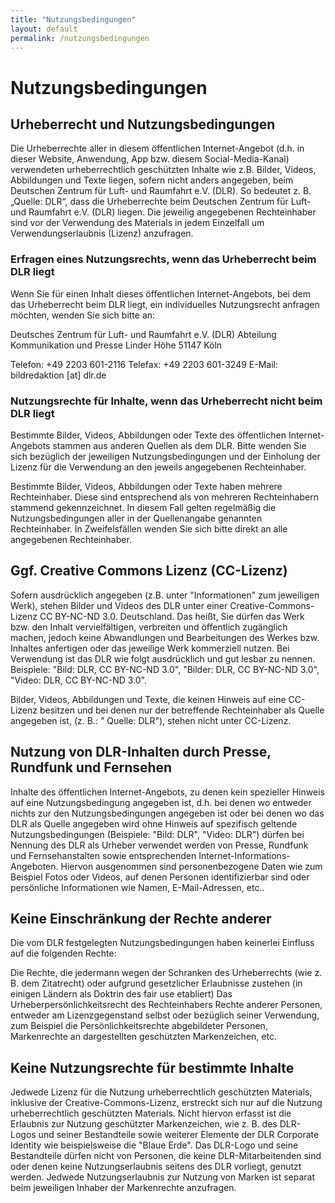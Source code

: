 ```yaml
---
title: "Nutzungsbedingungen"
layout: default
permalink: /nutzungsbedingungen
---
```


# Nutzungsbedingungen  

## Urheberrecht und Nutzungsbedingungen

Die Urheberrechte aller in diesem öffentlichen Internet-Angebot (d.h. in dieser Website, Anwendung, App bzw. diesem Social-Media-Kanal) verwendeten urheberrechtlich geschützten Inhalte wie z.B. Bilder, Videos, Abbildungen und Texte liegen, sofern nicht anders angegeben, beim Deutschen Zentrum für Luft- und Raumfahrt e.V. (DLR). So bedeutet z. B. „Quelle: DLR“, dass die Urheberrechte beim Deutschen Zentrum für Luft- und Raumfahrt e.V. (DLR) liegen. Die jeweilig angegebenen Rechteinhaber sind vor der Verwendung des Materials in jedem Einzelfall um Verwendungserlaubnis (Lizenz) anzufragen.

### Erfragen eines Nutzungsrechts, wenn das Urheberrecht beim DLR liegt

Wenn Sie für einen Inhalt dieses öffentlichen Internet-Angebots, bei dem das Urheberrecht beim DLR liegt, ein individuelles Nutzungsrecht anfragen möchten, wenden Sie sich bitte an:

Deutsches Zentrum für Luft- und Raumfahrt e.V. (DLR)
Abteilung Kommunikation und Presse
Linder Höhe
51147 Köln

Telefon: +49 2203 601-2116
Telefax: +49 2203 601-3249
E-Mail: bildredaktion [at] dlr.de

### Nutzungsrechte für Inhalte, wenn das Urheberrecht nicht beim DLR liegt

Bestimmte Bilder, Videos, Abbildungen oder Texte des öffentlichen Internet-Angebots stammen aus anderen Quellen als dem DLR. Bitte wenden Sie sich bezüglich der jeweiligen Nutzungsbedingungen und der Einholung der Lizenz für die Verwendung an den jeweils angegebenen Rechteinhaber.

Bestimmte Bilder, Videos, Abbildungen oder Texte haben mehrere Rechteinhaber. Diese sind entsprechend als von mehreren Rechteinhabern stammend gekennzeichnet. In diesem Fall gelten regelmäßig die Nutzungsbedingungen aller in der Quellenangabe genannten Rechteinhaber. In Zweifelsfällen wenden Sie sich bitte direkt an alle angegebenen Rechteinhaber.

## Ggf. Creative Commons Lizenz (CC-Lizenz)

Sofern ausdrücklich angegeben (z.B. unter "Informationen" zum jeweiligen Werk), stehen Bilder und Videos des DLR unter einer Creative-Commons-Lizenz CC BY-NC-ND 3.0. Deutschland. Das heißt, Sie dürfen das Werk bzw. den Inhalt vervielfältigen, verbreiten und öffentlich zugänglich machen, jedoch keine Abwandlungen und Bearbeitungen des Werkes bzw. Inhaltes anfertigen oder das jeweilige Werk kommerziell nutzen. Bei Verwendung ist das DLR wie folgt ausdrücklich und gut lesbar zu nennen. Beispiele: "Bild: DLR, CC BY-NC-ND 3.0", "Bilder: DLR, CC BY-NC-ND 3.0", "Video: DLR, CC BY-NC-ND 3.0".

Bilder, Videos, Abbildungen und Texte, die keinen Hinweis auf eine CC-Lizenz besitzen und bei denen nur der betreffende Rechteinhaber als Quelle angegeben ist, (z. B.: " Quelle: DLR"), stehen nicht unter CC-Lizenz.

## Nutzung von DLR-Inhalten durch Presse, Rundfunk und Fernsehen

Inhalte des öffentlichen Internet-Angebots, zu denen kein spezieller Hinweis auf eine Nutzungsbedingung angegeben ist, d.h. bei denen wo entweder nichts zur  den Nutzungsbedingungen angegeben ist oder bei denen wo das DLR als Quelle angegeben wird ohne Hinweis auf spezifisch geltende Nutzungsbedingungen (Beispiele: "Bild: DLR", "Video: DLR") dürfen bei Nennung des DLR als Urheber verwendet werden von Presse, Rundfunk und Fernsehanstalten sowie entsprechenden Internet-Informations-Angeboten. Hiervon ausgenommen sind personenbezogene Daten wie zum Beispiel Fotos oder Videos, auf denen Personen identifizierbar sind oder persönliche Informationen wie Namen, E-Mail-Adressen, etc..

## Keine Einschränkung der Rechte anderer

Die vom DLR festgelegten Nutzungsbedingungen haben keinerlei Einfluss auf die folgenden Rechte:

Die Rechte, die jedermann wegen der Schranken des Urheberrechts (wie z. B. dem Zitatrecht) oder aufgrund gesetzlicher Erlaubnisse zustehen (in einigen Ländern als Doktrin des fair use etabliert)
Das Urheberpersönlichkeitsrecht des Rechteinhabers
Rechte anderer Personen, entweder am Lizenzgegenstand selbst oder bezüglich seiner Verwendung, zum Beispiel die Persönlichkeitsrechte abgebildeter Personen, Markenrechte an dargestellten geschützten Markenzeichen, etc.

## Keine Nutzungsrechte für bestimmte Inhalte

Jedwede Lizenz für die Nutzung urheberrechtlich geschützten Materials, inklusive der Creative-Commons-Lizenz, erstreckt sich nur auf die Nutzung urheberrechtlich geschützten Materials. Nicht hiervon erfasst ist die Erlaubnis zur Nutzung geschützter Markenzeichen, wie z. B. des DLR-Logos und seiner Bestandteile sowie weiterer Elemente der DLR Corporate Identity wie beispielsweise die "Blaue Erde". Das DLR-Logo und seine Bestandteile dürfen nicht von Personen, die keine DLR-Mitarbeitenden sind oder denen keine Nutzungserlaubnis seitens des DLR vorliegt, genutzt werden. Jedwede Nutzungserlaubnis zur Nutzung von Marken ist separat beim jeweiligen Inhaber der Markenrechte anzufragen.